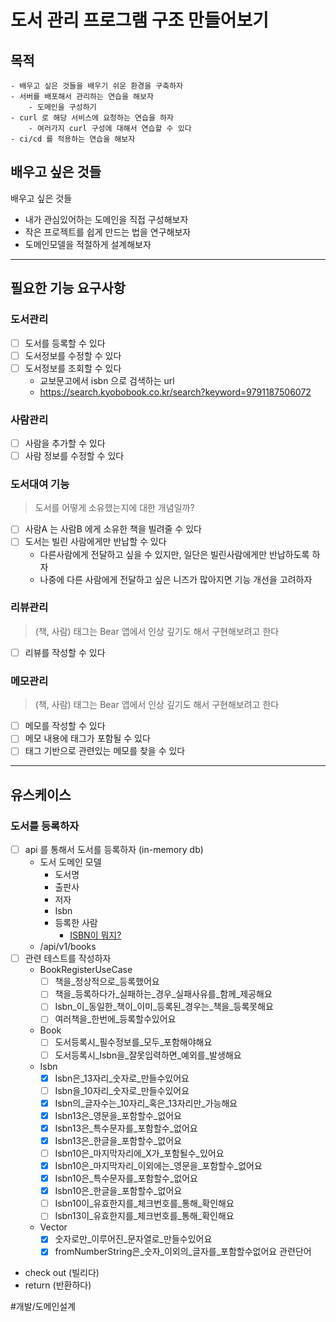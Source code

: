 # 도서 관리 프로그램 구조 만들어보기

## 목적
	- 배우고 싶은 것들을 배우기 쉬운 환경을 구축하자
	- 서버를 배포해서 관리하는 연습을 해보자
		- 도메인을 구성하기
	- curl 로 해당 서비스에 요청하는 연습을 하자
		- 여러가지 curl 구성에 대해서 연습할 수 있다
	- ci/cd 를 적용하는 연습을 해보자


## 배우고 싶은 것들
배우고 싶은 것들
- 내가 관심있어하는 도메인을 직접 구성해보자
- 작은 프로젝트를 쉽게 만드는 법을 연구해보자
- 도메인모델을 적절하게 설계해보자

-----------

## 필요한 기능 요구사항
### 도서관리

- [ ] 도서를 등록할 수 있다
- [ ] 도서정보를 수정할 수 있다
- [ ] 도서정보를 조회할 수 있다
  - 교보문고에서 isbn 으로 검색하는 url
  - https://search.kyobobook.co.kr/search?keyword=9791187506072

### 사람관리
- [ ] 사람을 추가할 수 있다
- [ ] 사람 정보를 수정할 수 있다

### 도서대여 기능
> 도서를 어떻게 소유했는지에 대한 개념일까?
- [ ] 사람A 는 사람B 에게 소유한 책을 빌려줄 수 있다
- [ ] 도서는 빌린 사람에게만 반납할 수 있다
  - 다른사람에게 전달하고 싶을 수 있지만, 일단은 빌린사람에게만 반납하도록 하자
  - 나중에 다른 사람에게 전달하고 싶은 니즈가 많아지면 기능 개선을 고려하자

### 리뷰관리
> (책, 사람)
> 태그는 Bear 앱에서 인상 깊기도 해서 구현해보려고 한다
- [ ] 리뷰를 작성할 수 있다

### 메모관리
> (책, 사람)
> 태그는 Bear 앱에서 인상 깊기도 해서 구현해보려고 한다
- [ ] 메모를 작성할 수 있다
- [ ] 메모 내용에 태그가 포함될 수 있다
- [ ] 태그 기반으로 관련있는 메모를 찾을 수 있다

------------

## 유스케이스
### 도서를 등록하자
- [ ] api 를 통해서 도서를 등록하자 (in-memory db)
	- 도서 도메인 모델
		- 도서명
		- 출판사
		- 저자
		- Isbn
		- 등록한 사람
			- [ISBN이 뭐지?](https://thrillfighter.tistory.com/361)
	- /api/v1/books
- [ ] 관련 테스트를 작성하자
	- BookRegisterUseCase
		- [ ] 책을_정상적으로_등록했어요
		- [ ] 책을_등록하다가_실패하는_경우_실패사유를_함께_제공해요
		- [ ] Isbn_이_동일한_책이_이미_등록된_경우는_책을_등록못해요
		- [ ] 여러책을_한번에_등록할수있어요
	- Book
		- [ ] 도서등록시_필수정보를_모두_포함해야해요
		- [ ] 도서등록시_Isbn을_잘못입력하면_예외를_발생해요
	- Isbn
	  - [x] Isbn은_13자리_숫자로_만들수있어요
	  - [ ] Isbn을_10자리_숫자로_만들수있어요
	  - [x] Isbn의_글자수는_10자리_혹은_13자리만_가능해요
	  - [x] Isbn13은_영문을_포함할수_없어요
	  - [x] Isbn13은_특수문자를_포함할수_없어요
	  - [x] Isbn13은_한글을_포함할수_없어요
	  - [ ] Isbn10은_마지막자리에_X가_포함될수_있어요
	  - [x] Isbn10은_마지막자리_이외에는_영문을_포함할수_없어요
	  - [x] Isbn10은_특수문자를_포함할수_없어요
	  - [x] Isbn10은_한글을_포함할수_없어요
	  - [ ] Isbn10이_유효한지를_체크번호를_통해_확인해요
      - [ ] Isbn13이_유효한지를_체크번호를_통해_확인해요
    - Vector
      - [x] 숫자로만_이루어진_문자열로_만들수있어요
      - [x] fromNumberString은_숫자_이외의_글자를_포함할수없어요 
관련단어
- check out (빌리다)
- return (반환하다)














#개발/도메인설계
